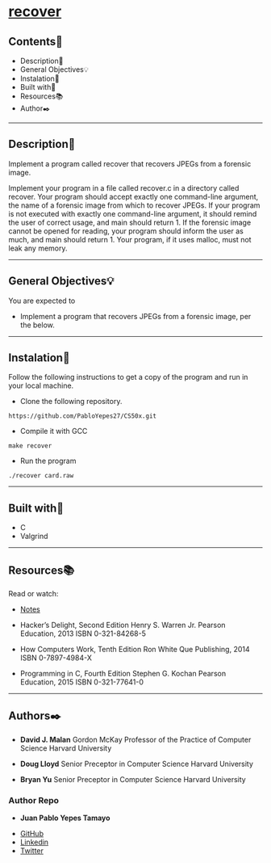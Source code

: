 # [recover](https://cs50.harvard.edu/x/2020/psets/4/recover/#:~:text=submit50%20cs50/problems/2020/x/recover)

## Contents:open_file_folder:

- Description:newspaper:
- General Objectives:bulb:
- Instalation:wrench:
- Built with:hammer:
- Resources:books:
- Author:black_nib:

---

## Description:newspaper:

Implement a program called recover that recovers JPEGs from a forensic image.

Implement your program in a file called recover.c in a directory called recover.
Your program should accept exactly one command-line argument, the name of a forensic image from which to recover JPEGs.
If your program is not executed with exactly one command-line argument, it should remind the user of correct usage, and main should return 1.
If the forensic image cannot be opened for reading, your program should inform the user as much, and main should return 1.
Your program, if it uses malloc, must not leak any memory.

---

## General Objectives:bulb:

You are expected to

* Implement a program that recovers JPEGs from a forensic image, per the below.

---

## Instalation:wrench:

Follow the following instructions to get a copy of the program and run in your local machine.

* Clone the following repository.
```
https://github.com/PabloYepes27/CS50x.git
```

* Compile it with GCC
```
make recover
```

* Run the program
```
./recover card.raw
```
---

## Built with:hammer:

* C
* Valgrind

---

## Resources:books:

Read or watch:

* [Notes](https://cs50.harvard.edu/x/2020/notes/4/)

* Hacker’s Delight, Second Edition
Henry S. Warren Jr.
Pearson Education, 2013
ISBN 0-321-84268-5

* How Computers Work, Tenth Edition
Ron White
Que Publishing, 2014
ISBN 0-7897-4984-X

* Programming in C, Fourth Edition
Stephen G. Kochan
Pearson Education, 2015
ISBN 0-321-77641-0

---

## Authors:black_nib:

* **David J. Malan**
Gordon McKay Professor of the Practice of Computer Science
Harvard University

* **Doug Lloyd**
Senior Preceptor in Computer Science
Harvard University

* **Bryan Yu**
Senior Preceptor in Computer Science
Harvard University

### Author Repo

* **Juan Pablo Yepes Tamayo**
 - [GitHub](https://github.com/PabloYepes27)
 - [Linkedin](https://www.linkedin.com/in/pablo-yepes-120495)
 - [Twitter](https://twitter.com/pabloyepes27)


